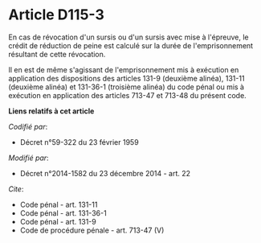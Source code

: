 # Article D115-3

En cas de révocation d'un sursis ou d'un sursis avec mise à l'épreuve, le crédit de réduction de peine est calculé sur la
durée de l'emprisonnement résultant de cette révocation. 

Il en est de même s'agissant de l'emprisonnement mis à exécution en application des dispositions des articles 131-9 (deuxième
alinéa), 131-11 (deuxième alinéa) et 131-36-1 (troisième alinéa) du code pénal ou mis à exécution en application des articles
713-47 et 713-48 du présent code.

**Liens relatifs à cet article**

_Codifié par_:

  - Décret n°59-322 du 23 février 1959

_Modifié par_:

  - Décret n°2014-1582 du 23 décembre 2014 - art. 22

_Cite_:

  - Code pénal - art. 131-11
  - Code pénal - art. 131-36-1
  - Code pénal - art. 131-9
  - Code de procédure pénale - art. 713-47 (V)
